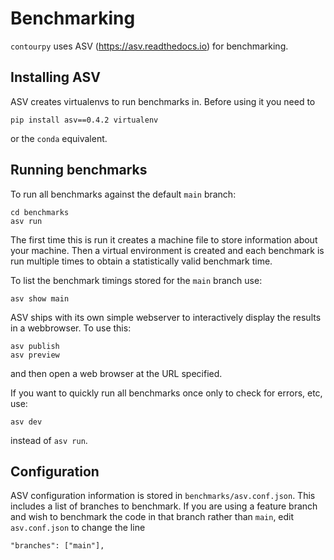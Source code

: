 Benchmarking
============

`contourpy` uses ASV (https://asv.readthedocs.io) for benchmarking.

Installing ASV
--------------

ASV creates virtualenvs to run benchmarks in.  Before using it you need to

```
pip install asv==0.4.2 virtualenv
```
or the `conda` equivalent.

Running benchmarks
------------------

To run all benchmarks against the default `main` branch:
```
cd benchmarks
asv run
```

The first time this is run it creates a machine file to store information about your machine.  Then a virtual environment is created and each benchmark is run multiple times to obtain a statistically valid benchmark time.

To list the benchmark timings stored for the `main` branch use:
```
asv show main
```

ASV ships with its own simple webserver to interactively display the results in a webbrowser.  To use this:
```
asv publish
asv preview
```
and then open a web browser at the URL specified.

If you want to quickly run all benchmarks once only to check for errors, etc, use:
```
asv dev
```
instead of `asv run`.

Configuration
-------------

ASV configuration information is stored in `benchmarks/asv.conf.json`.  This includes a list of branches to benchmark.  If you are using a feature branch and wish to benchmark the code in that branch rather than `main`, edit `asv.conf.json` to change the line
```
"branches": ["main"],
```
